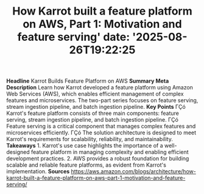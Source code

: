 ﻿---
title: "How Karrot built a feature platform on AWS, Part 1: Motivation and feature serving'
date: '2025-08-26T19:22:25"
category: "Markets"
summary: ""
slug: "how karrot built a feature platform on aws part 1 motivation"
source_urls:
  - "https://aws.amazon.com/blogs/architecture/how-karrot-built-a-feature-platform-on-aws-part-1-motivation-and-feature-serving/"
seo:
  title: "How Karrot built a feature platform on AWS, Part 1: Motivation and feature serving | Hash n Hedge'
  description: '"
  keywords: ["news", "markets", "brief"]
---
**Headline** Karrot Builds Feature Platform on AWS  **Summary Meta Description** Learn how Karrot developed a feature platform using Amazon Web Services (AWS), which enables efficient management of complex features and microservices. The two-part series focuses on feature serving, stream ingestion pipeline, and batch ingestion pipeline.  **Key Points**  ΓÇó Karrot's feature platform consists of three main components: feature serving, stream ingestion pipeline, and batch ingestion pipeline. ΓÇó Feature serving is a critical component that manages complex features and microservices efficiently. ΓÇó The solution architecture is designed to meet Karrot's requirements for scalability, reliability, and maintainability.  **Takeaways**  1. Karrot's use case highlights the importance of a well-designed feature platform in managing complexity and enabling efficient development practices. 2. AWS provides a robust foundation for building scalable and reliable feature platforms, as evident from Karrot's implementation.  **Sources** https://aws.amazon.com/blogs/architecture/how-karrot-built-a-feature-platform-on-aws-part-1-motivation-and-feature-serving/ 

